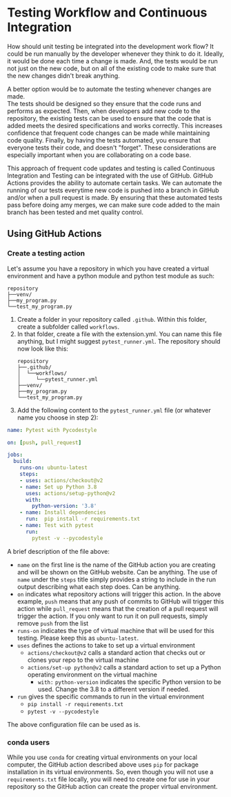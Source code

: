 # Testing Workflow and Continuous Integration
How should unit testing be integrated into the development work flow?  It could
be run manually by the developer whenever they think to do it.  Ideally, it 
would be done each time a change is made.  And, the tests would be run not just
on the new code, but on all of the existing code to make sure that the new
changes didn't break anything.

A better option would be to automate the testing whenever changes are made.  
The tests should be designed so they ensure that the code runs and performs as 
expected.  Then, when developers add new code to the repository, the existing 
tests can be used to ensure that the code that is added meets the desired 
specifications and works correctly.  This increases confidence that frequent 
code changes can be made while maintaining code quality.  Finally, by having 
the tests automated, you ensure that everyone tests their code, and doesn't 
"forget".  These considerations are especially important when you are 
collaborating on a code base.    

This approach of frequent code updates and testing is called Continuous 
Integration and Testing can be integrated with the use of GitHub.  GitHub
Actions provides the ability to automate certain tasks.  We can automate the
running of our tests everytime new code is pushed into a branch in 
GitHub and/or when a pull request is made.  By ensuring that these automated
tests pass before doing amy merges, we can make sure code added to the main
branch has been tested and met quality control.

## Using GitHub Actions
### Create a testing action
Let's assume you have a repository in which you have created a virtual 
environment and have a python module and python test module as such:
```
repository
├──venv/
├──my_program.py
└──test_my_program.py
```
1. Create a folder in your repository called `.github`.  Within this folder,
   create a subfolder called `workflows`.
2. In that folder, create a file with the extension.yml.  You can name this
file anything, but I might suggest `pytest_runner.yml`.  The repository should
    now look like this:
   ```
   repository
   ├──.github/
   │  └──workflows/
   │     └──pytest_runner.yml
   ├──venv/
   ├──my_program.py
   └──test_my_program.py
   ```
3. Add the following content to the `pytest_runner.yml` file (or whatever name
   you choose in step 2):
```yaml
name: Pytest with Pycodestyle

on: [push, pull_request]

jobs:
  build:
    runs-on: ubuntu-latest
    steps:
    - uses: actions/checkout@v2
    - name: Set up Python 3.8
      uses: actions/setup-python@v2
      with:
        python-version: '3.8'
    - name: Install dependencies
      run:  pip install -r requirements.txt
    - name: Test with pytest
      run:
        pytest -v --pycodestyle

```
A brief description of the file above:
* `name` on the first line is the name of the GitHub action you are creating 
  and will be shown on the GitHub website.  Can be anything.  The use of `name` 
  under the `steps` title simply provides a string to include in the run output
  describing what each step does.  Can be anything.
* `on` indicates what repository actions will trigger this action.  In the 
above example, `push` means that any push of commits to GitHub will trigger
this action while `pull_request` means that the creation of a pull request
will trigger the action.  If you only want to run it on pull requests, simply
remove `push` from the list
* `runs-on` indicates the type of virtual machine that will be used for this
testing.  Please keep this as `ubuntu-latest`.
* `uses` defines the actions to take to set up a virtual environment
  + `actions/checkout@v2` calls a standard action that checks out or clones
    your repo to the virtual machine
  + `actions/set-up python@v2` calls a standard action to set up a Python
    operating environment on the virtual machine
    - `with:`
      `python-version` indicates the specific Python version to be used.
      Change the 3.8 to a different version if needed.
* `run` gives the specific commands to run in the virtual environment
  + `pip install -r requirements.txt`
  + `pytest -v --pycodestyle`
  
The above configuration file can be used as is.
  

### conda users
While you use `conda` for creating virtual environments on your local computer,
the GitHub action described above uses `pip` for package installation in its 
virtual environments.  So, even though you will not use a `requirements.txt` 
file locally, you will need to create one for use in your repository so 
the GitHub action can create the 
proper virtual environment.  